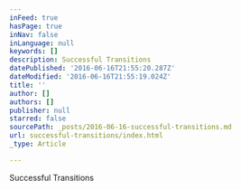 ```yaml
---
inFeed: true
hasPage: true
inNav: false
inLanguage: null
keywords: []
description: Successful Transitions
datePublished: '2016-06-16T21:55:20.287Z'
dateModified: '2016-06-16T21:55:19.024Z'
title: ''
author: []
authors: []
publisher: null
starred: false
sourcePath: _posts/2016-06-16-successful-transitions.md
url: successful-transitions/index.html
_type: Article

---
```

Successful Transitions